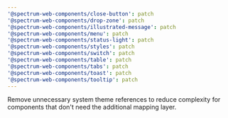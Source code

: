 ```yaml
---
'@spectrum-web-components/close-button': patch
'@spectrum-web-components/drop-zone': patch
'@spectrum-web-components/illustrated-message': patch
'@spectrum-web-components/menu': patch
'@spectrum-web-components/status-light': patch
'@spectrum-web-components/styles': patch
'@spectrum-web-components/switch': patch
'@spectrum-web-components/table': patch
'@spectrum-web-components/tabs': patch
'@spectrum-web-components/toast': patch
'@spectrum-web-components/tooltip': patch
---
```


Remove unnecessary system theme references to reduce complexity for components that don't need the additional mapping layer.
